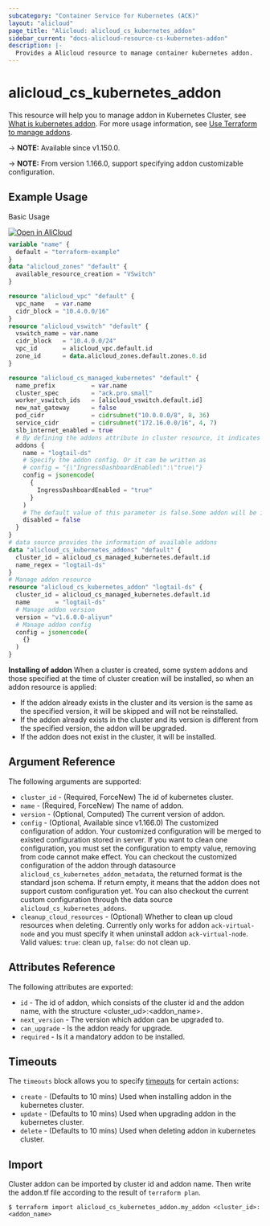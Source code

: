```yaml
---
subcategory: "Container Service for Kubernetes (ACK)"
layout: "alicloud"
page_title: "Alicloud: alicloud_cs_kubernetes_addon"
sidebar_current: "docs-alicloud-resource-cs-kubernetes-addon"
description: |-
  Provides a Alicloud resource to manage container kubernetes addon.
---
```


# alicloud_cs_kubernetes_addon

This resource will help you to manage addon in Kubernetes Cluster, see [What is kubernetes addon](https://www.alibabacloud.com/help/en/ack/ack-managed-and-ack-dedicated/developer-reference/api-install-a-component-in-an-ack-cluster). For more usage information, see [Use Terraform to manage addons](https://www.alibabacloud.com/help/en/ack/serverless-kubernetes/developer-reference/use-terraform-to-manage-components).

-> **NOTE:** Available since v1.150.0.

-> **NOTE:** From version 1.166.0, support specifying addon customizable configuration.

## Example Usage

Basic Usage

<div style="display: block;margin-bottom: 40px;"><div class="oics-button" style="float: right;position: absolute;margin-bottom: 10px;">
  <a href="https://api.aliyun.com/terraform?resource=alicloud_cs_kubernetes_addon&exampleId=10c0d82e-ea4b-da2e-f004-27e6e9ae89e1a5236d82&activeTab=example&spm=docs.r.cs_kubernetes_addon.0.10c0d82eea&intl_lang=EN_US" target="_blank">
    <img alt="Open in AliCloud" src="https://img.alicdn.com/imgextra/i1/O1CN01hjjqXv1uYUlY56FyX_!!6000000006049-55-tps-254-36.svg" style="max-height: 44px; max-width: 100%;">
  </a>
</div></div>

```terraform
variable "name" {
  default = "terraform-example"
}
data "alicloud_zones" "default" {
  available_resource_creation = "VSwitch"
}

resource "alicloud_vpc" "default" {
  vpc_name   = var.name
  cidr_block = "10.4.0.0/16"
}
resource "alicloud_vswitch" "default" {
  vswitch_name = var.name
  cidr_block   = "10.4.0.0/24"
  vpc_id       = alicloud_vpc.default.id
  zone_id      = data.alicloud_zones.default.zones.0.id
}

resource "alicloud_cs_managed_kubernetes" "default" {
  name_prefix          = var.name
  cluster_spec         = "ack.pro.small"
  worker_vswitch_ids   = [alicloud_vswitch.default.id]
  new_nat_gateway      = false
  pod_cidr             = cidrsubnet("10.0.0.0/8", 8, 36)
  service_cidr         = cidrsubnet("172.16.0.0/16", 4, 7)
  slb_internet_enabled = true
  # By defining the addons attribute in cluster resource, it indicates that the addon will be installed when creating a cluster
  addons {
    name = "logtail-ds"
    # Specify the addon config. Or it can be written as
    # config = "{\"IngressDashboardEnabled\":\"true\"}
    config = jsonencode(
      {
        IngressDashboardEnabled = "true"
      }
    )
    # The default value of this parameter is false.Some addon will be installed by default to facilitate users to manage the cluster. If you do not need to install these addons when creating a cluster, you can set disabled=true.
    disabled = false
  }
}
# data source provides the information of available addons
data "alicloud_cs_kubernetes_addons" "default" {
  cluster_id = alicloud_cs_managed_kubernetes.default.id
  name_regex = "logtail-ds"
}
# Manage addon resource
resource "alicloud_cs_kubernetes_addon" "logtail-ds" {
  cluster_id = alicloud_cs_managed_kubernetes.default.id
  name       = "logtail-ds"
  # Manage addon version
  version = "v1.6.0.0-aliyun"
  # Manage addon config
  config = jsonencode(
    {}
  )
}
```
**Installing of addon**
When a cluster is created, some system addons and those specified at the time of cluster creation will be installed, so when an addon resource is applied:
* If the addon already exists in the cluster and its version is the same as the specified version, it will be skipped and will not be reinstalled.
* If the addon already exists in the cluster and its version is different from the specified version, the addon will be upgraded.
* If the addon does not exist in the cluster, it will be installed.

## Argument Reference

The following arguments are supported:

* `cluster_id` - (Required, ForceNew) The id of kubernetes cluster.
* `name` - (Required, ForceNew) The name of addon.
* `version` - (Optional, Computed) The current version of addon.
* `config` - (Optional, Available since v1.166.0) The customized configuration of addon. Your customized configuration will be merged to existed configuration stored in server. If you want to clean one configuration, you must set the configuration to empty value, removing from code cannot make effect. You can checkout the customized configuration of the addon through datasource `alicloud_cs_kubernetes_addon_metadata`, the returned format is the standard json schema. If return empty, it means that the addon does not support custom configuration yet. You can also checkout the current custom configuration through the data source `alicloud_cs_kubernetes_addons`.
* `cleanup_cloud_resources` - (Optional) Whether to clean up cloud resources when deleting. Currently only works for addon `ack-virtual-node` and you must specify it when uninstall addon `ack-virtual-node`. Valid values: `true`: clean up, `false`: do not clean up.

## Attributes Reference

The following attributes are exported:
* `id` - The id of addon, which consists of the cluster id and the addon name, with the structure <cluster_ud>:<addon_name>.
* `next_version` - The version which addon can be upgraded to.
* `can_upgrade` - Is the addon ready for upgrade.
* `required` - Is it a mandatory addon to be installed.

## Timeouts

The `timeouts` block allows you to specify [timeouts](https://developer.hashicorp.com/terraform/language/resources/syntax#operation-timeouts) for certain actions:

* `create` - (Defaults to 10 mins) Used when installing addon in the kubernetes cluster. 
* `update` - (Defaults to 10 mins) Used when upgrading addon in the kubernetes cluster.
* `delete` - (Defaults to 10 mins) Used when deleting addon in kubernetes cluster. 

## Import

Cluster addon can be imported by cluster id and addon name. Then write the addon.tf file according to the result of `terraform plan`.

```shell
$ terraform import alicloud_cs_kubernetes_addon.my_addon <cluster_id>:<addon_name>
```
